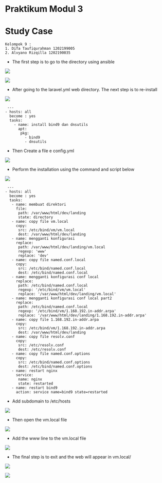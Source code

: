 # Praktikum Modul 3

# Study Case

```
Kelompok 9 : 
1. Difa Taufiqurahman 1202199005
2. Alvyano Rizqilla 1202190035
```

 - The first step is to go to the directory using ansible
 
![](Praktikum3/1.PNG)

![](Praktikum3/2.PNG)

- After going to the laravel.yml web directory. The next step is to re-install

![](Praktikum3/3.PNG)

```
 ---
- hosts: all
  become : yes
  tasks:
    - name: install bind9 dan dnsutils
      apt:
       pkg:
         - bind9
         - dnsutils
```

- Then Create a file e config.yml

![](Praktikum3/4.PNG)

- Perform the installation using the command and script below

![](Praktikum3/5.PNG)

```
 ---
- hosts: all
  become : yes
  tasks:
   - name: membuat direktori
     file:
      path: /var/www/html/dev/landing
      state: directory
   - name: copy file vm.local
     copy:
      src: /etc/bind/vm/vm.local
      dest: /var/www/html/dev/landing
   - name: mengganti konfigurasi
     replace:
      path: /var/www/html/dev/landing/vm.local
      regexp: 'www'
      replace: 'dev'
   - name: copy file named.conf.local
     copy:
      src: /etc/bind/named.conf.local
      dest: /etc/bind/named.conf.local
   - name: mengganti konfigurasi conf local
     replace:
      path: /etc/bind/named.conf.local
      regexp: '/etc/bind/vm/vm.local'
      replace: '/var/www/html/dev/landing/vm.local'
   - name: mengganti konfigurasi conf local part2
     replace:
      path: /etc/bind/named.conf.local
      regexp: '/etc/bind/vm/1.168.192.in-addr.arpa'
      replace: '/var/www/html/dev/landing/1.168.192.in-addr.arpa'
   - name: copy file 1.168.192.in-addr.arpa
     copy:
      src: /etc/bind/vm/1.168.192.in-addr.arpa
      dest: /var/www/html/dev/landing
   - name: copy file resolv.conf
     copy:
      src: /etc/resolv.conf
      dest: /etc/resolv.conf
   - name: copy file named.conf.options
     copy:
      src: /etc/bind/named.conf.options
      dest: /etc/bind/named.conf.options
   - name: restart nginx
     service:
      name: nginx
      state: restarted
   - name: restart bind9
     action: service name=bind9 state=restarted
```

- Add subdomain to /etc/hosts

![](Praktikum3/6.PNG)

- Then open the vm.local file

![](Praktikum3/7.PNG)

- Add the www line to the vm.local file

![](Praktikum3/8.PNG)

- The final step is to exit and the web will appear in vm.local/

![](Praktikum3/9.PNG)

![](Praktikum3/10.PNG)


